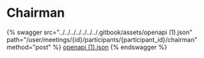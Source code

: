 # Chairman

{% swagger src="../../../../../../../.gitbook/assets/openapi (1).json" path="/user/meetings/{id}/participants/{participant_id}/chairman" method="post" %}
[openapi (1).json](<../../../../../../../.gitbook/assets/openapi (1).json>)
{% endswagger %}
